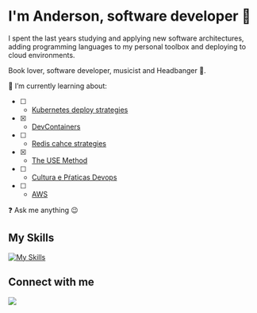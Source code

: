 # I'm Anderson, software developer 🚀

I spent the last years studying and applying new software architectures, adding programming languages to my personal toolbox and deploying to cloud environments.

Book lover, software developer, musicist and Headbanger 🤘.


🌱 I’m currently learning about:

- [ ] - [Kubernetes deploy strategies](https://www.udemy.com/course/kubernetes-power-profissional-formacao-inicial-completa/?couponCode=KEEPLEARNINGBR")
- [X] - [DevContainers](https://containers.dev/)
- [ ] - [Redis cahce strategies](https://docs.aws.amazon.com/whitepapers/latest/database-caching-strategies-using-redis/caching-patterns.html)
- [X] - [The USE Method](https://www.brendangregg.com/usemethod.html)
- [ ] - [Cultura e Pŕaticas Devops](https://www.pucminas.br/destaques/Paginas/default.aspx)
- [ ] - [AWS](https://www.awseducate.com/)

❓ Ask me anything 😉

## My Skills

[![My Skills](https://skillicons.dev/icons?i=linux,bash,aws,javascript,typescript,dotnet,nodejs,nestjs,docker,git,go,md,terraform,dynamodb,postgres,mongodb,mysql,postman,rabbitmq&perline=7)](https://skillicons.dev)
</td><td valign="top" width="33%">

## Connect with me

<div align="left">
<a href="https://linktr.ee/oalemos" target="_blank">
<img src="https://img.shields.io/badge/linktree-profile-green" style="margin-bottom: 5px;" />
</a>
</div>
<br/>
